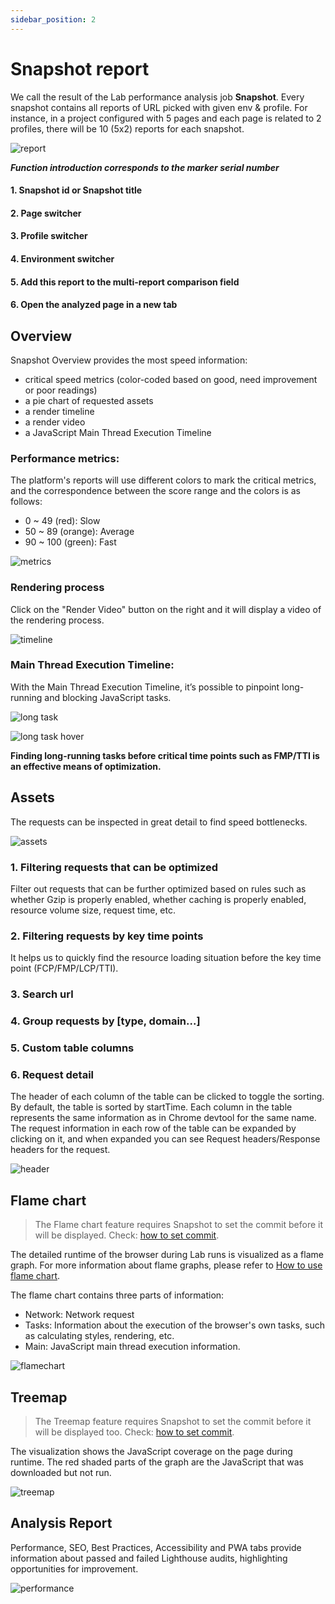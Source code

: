 ```yaml
---
sidebar_position: 2
---
```


# Snapshot report

We call the result of the Lab performance analysis job **Snapshot**. Every snapshot contains all reports of URL picked with given env & profile. For instance, in a project configured with 5 pages and each page is related to 2 profiles, there will be 10 (5x2) reports for each snapshot.

![report](/lab/report-detail.png)

**_Function introduction corresponds to the marker serial number_**

#### 1. Snapshot id or Snapshot title

#### 2. Page switcher

#### 3. Profile switcher

#### 4. Environment switcher

#### 5. Add this report to the multi-report comparison field

#### 6. Open the analyzed page in a new tab

## Overview

Snapshot Overview provides the most speed information:

- critical speed metrics (color-coded based on good, need improvement or poor readings)
- a pie chart of requested assets
- a render timeline
- a render video
- a JavaScript Main Thread Execution Timeline

### Performance metrics:

The platform's reports will use different colors to mark the critical metrics, and the correspondence between the score range and the colors is as follows:

- 0 ~ 49 (red): Slow
- 50 ~ 89 (orange): Average
- 90 ~ 100 (green): Fast

![metrics](/lab/report-metrics.png)

### Rendering process

Click on the "Render Video" button on the right and it will display a video of the rendering process.

![timeline](/lab/report-render-timeline.png)

### Main Thread Execution Timeline:

With the Main Thread Execution Timeline, it’s possible to pinpoint long-running and blocking JavaScript tasks.

![long task](/lab/report-long-task.png)

![long task hover](/lab/report-long-task-hover-0.png)

**Finding long-running tasks before critical time points such as FMP/TTI is an effective means of optimization.**

## Assets

The requests can be inspected in great detail to find speed bottlenecks.

![assets](/lab/report-asset.png)

### 1. Filtering requests that can be optimized

Filter out requests that can be further optimized based on rules such as whether Gzip is properly enabled, whether caching is properly enabled, resource volume size, request time, etc.

### 2. Filtering requests by key time points

It helps us to quickly find the resource loading situation before the key time point (FCP/FMP/LCP/TTI).

### 3. Search url

### 4. Group requests by [type, domain...]

### 5. Custom table columns

### 6. Request detail

The header of each column of the table can be clicked to toggle the sorting. By default, the table is sorted by startTime.
Each column in the table represents the same information as in Chrome devtool for the same name.
The request information in each row of the table can be expanded by clicking on it, and when expanded you can see Request headers/Response headers for the request.

![header](/lab/report-asset-header.png)

## Flame chart

> The Flame chart feature requires Snapshot to set the commit before it will be displayed. Check: [how to set commit](./set-commit).

The detailed runtime of the browser during Lab runs is visualized as a flame graph. For more information about flame graphs, please refer to [How to use flame chart](../source/flamechart).

The flame chart contains three parts of information:

- Network: Network request
- Tasks: Information about the execution of the browser's own tasks, such as calculating styles, rendering, etc.
- Main: JavaScript main thread execution information.

![flamechart](/lab/report-flamechart.png)

## Treemap

> The Treemap feature requires Snapshot to set the commit before it will be displayed too. Check: [how to set commit](./set-commit).

The visualization shows the JavaScript coverage on the page during runtime. The red shaded parts of the graph are the JavaScript that was downloaded but not run.

![treemap](/lab/report-treemap.png)

## Analysis Report

Performance, SEO, Best Practices, Accessibility and PWA tabs provide information about passed and failed Lighthouse audits, highlighting opportunities for improvement.

![performance](/lab/report-performance.png)
